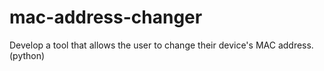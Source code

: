 # mac-address-changer
Develop a tool that allows the user to change their device's MAC address. (python)
